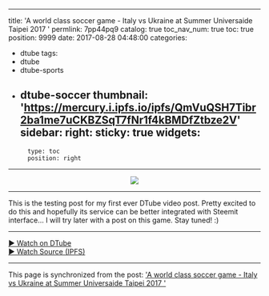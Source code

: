 
---
title: 'A world class soccer game - Italy vs Ukraine at Summer Universaide Taipei 2017 '
permlink: 7pp44pq9
catalog: true
toc_nav_num: true
toc: true
position: 9999
date: 2017-08-28 04:48:00
categories:
- dtube
tags:
- dtube
- dtube-sports
- dtube-soccer
thumbnail: 'https://mercury.i.ipfs.io/ipfs/QmVuQSH7Tibr2ba1me7uCKBZSqT7fNr1f4kBMDfZtbze2V'
sidebar:
    right:
        sticky: true
widgets:
    -
        type: toc
        position: right
---


<center><a href='https://dtube.video/#!/v/deanliu/7pp44pq9'><img src='https://mercury.i.ipfs.io/ipfs/QmVuQSH7Tibr2ba1me7uCKBZSqT7fNr1f4kBMDfZtbze2V'></a></center><hr>This is the testing post for my first ever DTube video post. Pretty excited to do this and hopefully its service can be better integrated with Steemit interface... I will try later with a post on this game. Stay tuned! :)<hr><a href='https://dtube.video/#!/v/deanliu/7pp44pq9'>► Watch on DTube</a><br /><a href='https://gateway.ipfs.io/ipfs/QmbXRY2hyYn97TVp9DxVYKWUaTKEqnLQpXQxPggm8KusxB'>► Watch Source (IPFS)</a>

- - -

This page is synchronized from the post: ['A world class soccer game - Italy vs Ukraine at Summer Universaide Taipei 2017 '](https://steemit.com/@deanliu/7pp44pq9)
